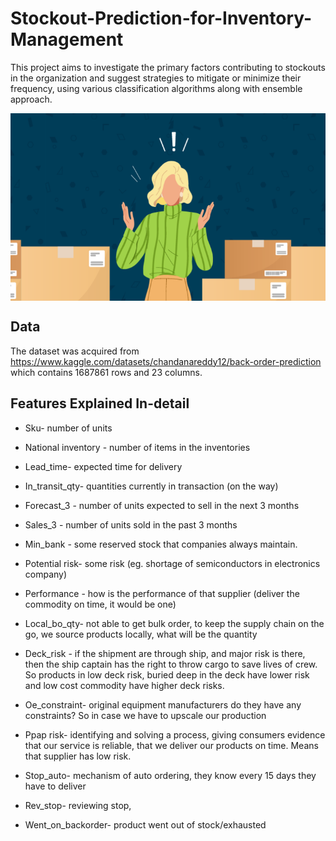 # Stockout-Prediction-for-Inventory-Management
This project aims to investigate the primary factors contributing to stockouts in the organization and suggest strategies to mitigate or minimize their frequency, using various classification algorithms along with ensemble approach.

<p align='center'><a href="https://github.com/Harsh-Ratna/Stockout-Prediction-for-Inventory-Management/blob/main/images/Backorders%20poster.png" target="blank"><img align="center" src="https://github.com/Harsh-Ratna/Stockout-Prediction-for-Inventory-Management/blob/main/images/Backorders%20poster.png" height="300" /></a></p>

## Data 
The dataset was acquired from https://www.kaggle.com/datasets/chandanareddy12/back-order-prediction which contains 1687861 rows and 23 columns. 

## Features Explained In-detail
* Sku- number of units

* National inventory - number of items in the inventories 

* Lead_time- expected time for delivery

* In_transit_qty-  quantities currently in transaction (on the way)

* Forecast_3 - number of units expected to sell in the next 3 months

* Sales_3 - number of units sold in the past 3 months

* Min_bank - some reserved stock that companies always maintain.

* Potential risk- some risk (eg. shortage of semiconductors in electronics company)

* Performance - how is the performance of that supplier (deliver the commodity on time, it would be one)

* Local_bo_qty- not able to get bulk order, to keep the supply chain on the go, we source products locally, what will be the quantity 

* Deck_risk - if the shipment are through ship, and major risk is there, then the ship captain has the right to throw cargo to save lives of crew. So products in low deck risk, buried deep in the deck have lower risk and low cost commodity have higher deck risks.

* Oe_constraint- original equipment manufacturers do they have any constraints? So in case we have to upscale our production

* Ppap risk- identifying and solving a process, giving consumers evidence that our service is reliable, that we deliver our products on time. Means that supplier has low risk.

* Stop_auto- mechanism of auto ordering, they know every 15 days they have to deliver

* Rev_stop- reviewing stop, 

* Went_on_backorder- product went out of stock/exhausted
